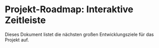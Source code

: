 # Projekt-Roadmap: Interaktive Zeitleiste

Dieses Dokument listet die nächsten großen Entwicklungsziele für das Projekt auf.
